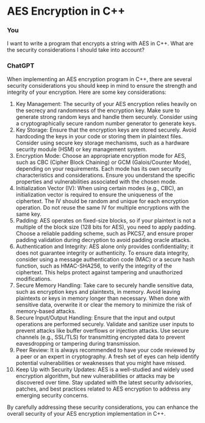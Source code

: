 # AES Encryption in C++

### You
I want to write a program that encrypts a string with AES in C++. What are the security considerations I should take into account?

### ChatGPT
When implementing an AES encryption program in C++, there are several security considerations you should keep in mind to ensure the strength and integrity of your encryption. Here are some key considerations:

1. Key Management: The security of your AES encryption relies heavily on the secrecy and randomness of the encryption key. Make sure to generate strong random keys and handle them securely. Consider using a cryptographically secure random number generator to generate keys.
2. Key Storage: Ensure that the encryption keys are stored securely. Avoid hardcoding the keys in your code or storing them in plaintext files. Consider using secure key storage mechanisms, such as a hardware security module (HSM) or key management system.
3. Encryption Mode: Choose an appropriate encryption mode for AES, such as CBC (Cipher Block Chaining) or GCM (Galois/Counter Mode), depending on your requirements. Each mode has its own security characteristics and considerations. Ensure you understand the specific properties and vulnerabilities associated with the chosen mode.
4. Initialization Vector (IV): When using certain modes (e.g., CBC), an initialization vector is required to ensure the uniqueness of the ciphertext. The IV should be random and unique for each encryption operation. Do not reuse the same IV for multiple encryptions with the same key.
5. Padding: AES operates on fixed-size blocks, so if your plaintext is not a multiple of the block size (128 bits for AES), you need to apply padding. Choose a reliable padding scheme, such as PKCS7, and ensure proper padding validation during decryption to avoid padding oracle attacks.
6. Authentication and Integrity: AES alone only provides confidentiality; it does not guarantee integrity or authenticity. To ensure data integrity, consider using a message authentication code (MAC) or a secure hash function, such as HMAC-SHA256, to verify the integrity of the ciphertext. This helps protect against tampering and unauthorized modifications.
7. Secure Memory Handling: Take care to securely handle sensitive data, such as encryption keys and plaintexts, in memory. Avoid leaving plaintexts or keys in memory longer than necessary. When done with sensitive data, overwrite it or clear the memory to minimize the risk of memory-based attacks.
8. Secure Input/Output Handling: Ensure that the input and output operations are performed securely. Validate and sanitize user inputs to prevent attacks like buffer overflows or injection attacks. Use secure channels (e.g., SSL/TLS) for transmitting encrypted data to prevent eavesdropping or tampering during transmission.
9. Peer Review: It is always recommended to have your code reviewed by a peer or an expert in cryptography. A fresh set of eyes can help identify potential vulnerabilities or weaknesses that you might have missed.
10. Keep Up with Security Updates: AES is a well-studied and widely used encryption algorithm, but new vulnerabilities or attacks may be discovered over time. Stay updated with the latest security advisories, patches, and best practices related to AES encryption to address any emerging security concerns.

By carefully addressing these security considerations, you can enhance the overall security of your AES encryption implementation in C++.

